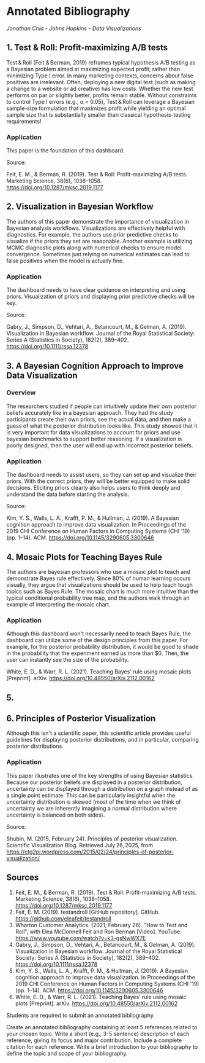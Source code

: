 # Annotated Bibliography

*Jonathan Chia - Johns Hopkins - Data Visualizations*

## 1. Test & Roll: Profit-maximizing A/B tests

Test & Roll (Feit & Berman, 2019) reframes typical hypothesis A/B testing as a Bayesian problem aimed at maximizing expected profit, rather than minimizing Type I error. In many marketing contexts, concerns about false positives are irrelevant. Often, deploying a new digital test (such as making a change to a website or ad creative) has low costs. Whether the new test performs on par or slightly better, profits remain stable. 
Without constraints to control Type I errors (e.g., α = 0.05), Test & Roll can leverage a Bayesian sample-size formulation that maximizes profit while yielding an optimal sample size that is substantially smaller than classical hypothesis-testing requirements! 

### Application

This paper is the foundation of this dashboard. 

Source:

Feit, E. M., & Berman, R. (2019). Test & Roll: Profit-maximizing A/B tests. Marketing Science, 38(6), 1038–1058. https://doi.org/10.1287/mksc.2019.1177

## 2. Visualization in Bayesian Workflow

The authors of this paper demonstrate the importance of visualization in Bayesian analysis workflows. Visualizations are effectively helpful with diagnostics. For example, the authors use prior predictive checks to visualize if the priors they set are reasonable. Another example is utilizing MCMC diagnostic plots along with numerical checks to ensure model convergence. Sometimes just relying on numerical estimates can lead to false positives when the model is actually fine.

### Application

The dashboard needs to have clear guidance on interpreting and using priors. Visualization of priors and displaying prior predictive checks will be key.  

Source:

Gabry, J., Simpson, D., Vehtari, A., Betancourt, M., & Gelman, A. (2019). Visualization in Bayesian workflow. Journal of the Royal Statistical Society: Series A (Statistics in Society), 182(2), 389–402. https://doi.org/10.1111/rssa.12378

## 3. A Bayesian Cognition Approach to Improve Data Visualization

### Overview
The researchers studied if people can intuitively update their own posterior beliefs accurately like in a bayesian approach. They had the study participants create their own priors, see the actual data, and then make a guess of what the posterior distribution looks like. This study showed that it is very important for data visualizations to account for priors and use bayesian benchmarks to support better reasoning. If a visualization is poorly designed, then the user will end up with incorrect posterior beliefs. 

### Application

The dashboard needs to assist users, so they can set up and visualize their priors. With the correct priors, they will be better equipped to make solid decisions. Eliciting priors clearly also helps users to think deeply and understand the data before starting the analysis. 

Source: 

Kim, Y. S., Walls, L. A., Krafft, P. M., & Hullman, J. (2019). A Bayesian cognition approach to improve data visualization. In Proceedings of the 2019 CHI Conference on Human Factors in Computing Systems (CHI '19) (pp. 1–14). ACM. https://doi.org/10.1145/3290605.3300646

## 4. Mosaic Plots for Teaching Bayes Rule

The authors are bayesian professors who use a mosaic plot to teach and demonstrate Bayes rule effectively. Since 80% of human learning occurs visually, they argue that visualizations should be used to help teach tough topics such as Bayes Rule. The mosaic chart is much more intuitive than the typical conditional probability tree map, and the authors walk through an example of interpreting the mosaic chart. 

### Application

Although this dashboard won't necessarily need to teach Bayes Rule, the dashboard can utilize some of the design principles from this paper. For example, for the posterior probability distribution, it would be good to shade in the probability that the experiment earned us more than $0. Then, the user can instantly see the size of the probability. 

White, E. D., & Warr, R. L. (2021). Teaching Bayes’ rule using mosaic plots [Preprint]. arXiv. https://doi.org/10.48550/arXiv.2112.00162


## 5. 


## 6. Principles of Posterior Visualization

Although this isn't a scientific paper, this scientific article provides useful guidelines for displaying posterior distributions, and in particular, comparing posterior distributions. 

### Application

This paper illustrates one of the key strengths of using Bayesian statistics. Because our posterior beliefs are displayed in a posterior distribution, uncertainty can be displayed through a distribution on a graph instead of as a single point estimate. This can be particularly insightful when the uncertainty distribution is skewed (most of the time when we think of uncertainty we are inherently imagining a normal distribution where uncertainty is balanced on both sides). 

Source: 

Shubin, M. (2015, February 24). Principles of posterior visualization. Scientific Visualization Blog. Retrieved July 26, 2025, from https://ctg2pi.wordpress.com/2015/02/24/principles-of-posterior-visualization/


## Sources

1.	Feit, E. M., & Berman, R. (2019). Test & Roll: Profit-maximizing A/B tests. Marketing Science, 38(6), 1038–1058. https://doi.org/10.1287/mksc.2019.1177
2.	Feit, E. M. (2019). testandroll [GitHub repository]. GitHub. https://github.com/eleafeit/testandroll
3.	Wharton Customer Analytics. (2021, February 26). "How to Test and Roll", with Elea McDonnell Feit and Ron Berman [Video]. YouTube. https://www.youtube.com/watch?v=k3-gsNwWX7E
4. Gabry, J., Simpson, D., Vehtari, A., Betancourt, M., & Gelman, A. (2019). Visualization in Bayesian workflow. Journal of the Royal Statistical Society: Series A (Statistics in Society), 182(2), 389–402. https://doi.org/10.1111/rssa.12378
5. Kim, Y. S., Walls, L. A., Krafft, P. M., & Hullman, J. (2019). A Bayesian cognition approach to improve data visualization. In Proceedings of the 2019 CHI Conference on Human Factors in Computing Systems (CHI '19) (pp. 1–14). ACM. https://doi.org/10.1145/3290605.3300646
6. White, E. D., & Warr, R. L. (2021). Teaching Bayes’ rule using mosaic plots [Preprint]. arXiv. https://doi.org/10.48550/arXiv.2112.00162

Students are required to submit an annotated bibliography. 

Create an annotated bibliography containing at least 5 references related to your chosen topic.
Write a short (e.g., 3-5 sentence) description of each reference, giving its focus and major contribution. Include a complete citation for each reference.
Write a brief  introduction to your bibliography to define the topic and scope of your bibliography.